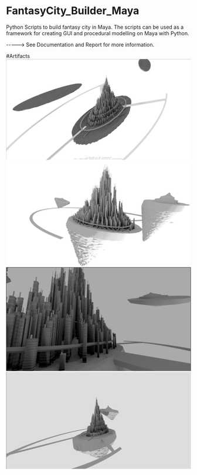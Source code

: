 # FantasyCity_Builder_Maya
Python Scripts to build fantasy city in Maya. The scripts can be used as a framework for creating GUI and procedural modelling on Maya with Python.

-----> See Documentation and Report for more information.

#Artifacts
![alt text](https://github.com/HangNguyenRpd/FantasyCity_Builder_Maya/blob/main/Results/01.png)
![alt text](https://github.com/HangNguyenRpd/FantasyCity_Builder_Maya/blob/main/Results/02.png)
![alt text](https://github.com/HangNguyenRpd/FantasyCity_Builder_Maya/blob/main/Results/03.png)
![alt text](https://github.com/HangNguyenRpd/FantasyCity_Builder_Maya/blob/main/Results/04.png)
